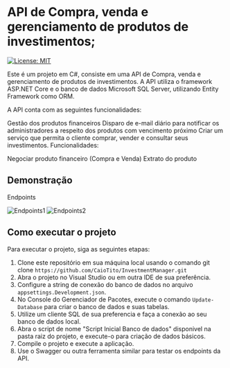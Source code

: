 # API de Compra, venda e gerenciamento de produtos de investimentos;

[![License: MIT](https://img.shields.io/badge/License-MIT-yellow.svg)](https://github.com/ezequiel-lima/gestao-de-cursos/blob/master/LICENSE.txt)

Este é um projeto em C#, consiste em uma API de Compra, venda e gerenciamento de produtos de investimentos. A API utiliza o framework ASP.NET Core e o banco de dados Microsoft SQL Server, utilizando Entity Framework como ORM.

A API conta com as seguintes funcionalidades:

Gestão dos produtos financeiros
Disparo de e-mail diário para notificar os administradores a respeito dos produtos com vencimento próximo
Criar um serviço que permita o cliente comprar, vender e consultar seus investimentos.
Funcionalidades:

Negociar produto financeiro (Compra e Venda)
Extrato do produto

## Demonstração 

Endpoints

![Endpoints1](https://live.staticflickr.com/65535/53555781990_e2986c24f2_k.jpg)
![Endpoints2](https://live.staticflickr.com/65535/53555672314_5a6525da15_k.jpg)

## Como executar o projeto
Para executar o projeto, siga as seguintes etapas:

1. Clone este repositório em sua máquina local usando o comando git clone `https://github.com/CaioTito/InvestmentManager.git`
2. Abra o projeto no Visual Studio ou em outra IDE de sua preferência.
3. Configure a string de conexão do banco de dados no arquivo `appsettings.Development.json`.
4. No Console do Gerenciador de Pacotes, execute o comando `Update-Database` para criar o banco de dados e suas tabelas.
5. Utilize um cliente SQL de sua preferencia e faça a conexão ao seu banco de dados local.
6. Abra o script de nome "Script Inicial Banco de dados" disponivel na pasta raiz do projeto, e execute-o para criação de dados básicos.
7. Compile o projeto e execute a aplicação.
8. Use o Swagger ou outra ferramenta similar para testar os endpoints da API.
